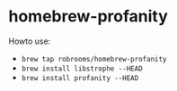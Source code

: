 homebrew-profanity
==================

Howto use:

* `brew tap robrooms/homebrew-profanity`
* `brew install libstrophe --HEAD`
* `brew install profanity --HEAD`
